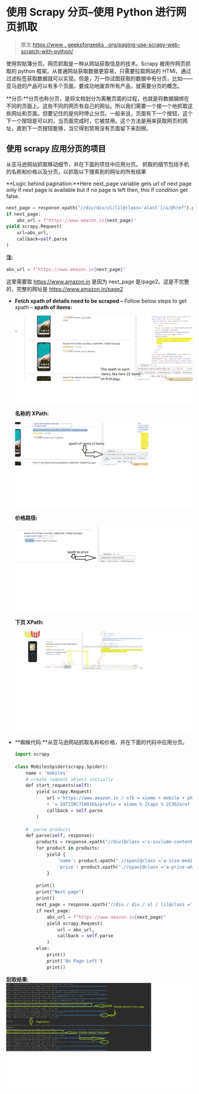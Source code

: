 # 使用 Scrapy 分页–使用 Python 进行网页抓取

> 原文:[https://www . geeksforgeeks . org/paging-use-scrapy-web-scratch-with-python/](https://www.geeksforgeeks.org/pagination-using-scrapy-web-scraping-with-python/)

使用剪贴簿分页。网页抓取是一种从网站获取信息的技术。Scrapy 被用作网页抓取的 python 框架。从普通网站获取数据更容易，只需要拉取网站的 HTMl，通过过滤标签获取数据就可以实现。但是，万一你试图获取的数据中有分页，比如——亚马逊的产品可以有多个页面，要成功地废弃所有产品，就需要分页的概念。

**分页:**分页也称分页，是将文档划分为离散页面的过程，也就是将数据捆绑在不同的页面上。这些不同的网页有自己的网址。所以我们需要一个接一个地抓取这些网址和页面。但要记住的是何时停止分页。一般来说，页面有下一个按钮，这个下一个按钮是可以的，当页面完成时，它被禁用。这个方法是用来获取网页的网址，直到下一页按钮能够，当它得到禁用没有页面留下来刮擦。

## 使用 scrapy 应用分页的项目

从亚马逊网站抓取移动细节，并在下面的项目中应用分页。
抓取的细节包括手机的名称和价格以及分页，以抓取以下搜索到的网址的所有结果

**Logic behind pagination:**Here next_page variable gets url of next page only if next page is available but if no page is left then, this if condition get false.

```py
next_page = response.xpath("//div/div/ul/li[@class='alast']/a/@href").get()
if next_page:
    abs_url = f"https://www.amazon.in{next_page}"
yield scrapy.Request(
    url=abs_url,
    callback=self.parse
)
```

**注:**

```py
abs_url = f"https://www.amazon.in{next_page}"

```

这里需要取 https://www.amazon.in 是因为 next_page 是/page2。这是不完整的，完整的网址是 https://www.amazon.in/page2

*   **Fetch xpath of details need to be scraped –**
    Follow below steps to get xpath –
    **xpath of items:**

    ![](img/6f2f562e56600c08be549a8a4d8df37f.png)

    **名称的 XPath:**

    ![](img/81212cfd74cd5dac23642b834d6bf902.png)

    **价格路径:**

    ![](img/0007e21f20ef147e7c4ef34d51b9063d.png)

    **下页 XPath:**

    ![](img/4fee8f849b95a4a3956b56aa0a18507b.png)

*   **蜘蛛代码:**从亚马逊网站抓取名称和价格，并在下面的代码中应用分页。

    ```py
    import scrapy

    class MobilesSpider(scrapy.Spider):
        name = 'mobiles'
        # create request object initially
        def start_requests(self):
            yield scrapy.Request(
                url ='https://www.amazon.in / s?k = xiome + mobile + phone&crid'\
                + '= 2AT2IRC7IKO1K&sprefix = xiome % 2Caps % 2C302&ref = nb_sb_ss_i_1_5',
                callback = self.parse
            )

        #  parse products
        def parse(self, response):
            products = response.xpath("//div[@class ='s-include-content-margin s-border-bottom s-latency-cf-section']")
            for product in products:
                yield {
                    'name': product.xpath(".//span[@class ='a-size-medium a-color-base a-text-normal']/text()").get(),
                    'price': product.xpath(".//span[@class ='a-price-whole']/text()").get()
                }

            print()
            print("Next page")
            print()
            next_page = response.xpath("//div / div / ul / li[@class ='a-last']/a/@href").get()
            if next_page:
                abs_url = f"https://www.amazon.in{next_page}"
                yield scrapy.Request(
                    url = abs_url,
                    callback = self.parse
                )
            else:
                print()
                print('No Page Left')
                print()
    ```

**刮取结果:**
![](img/e72cc1e87857747ba5b92c48f01d126f.png)